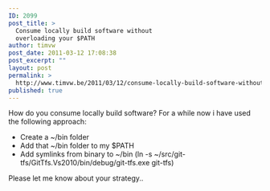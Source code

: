 ```yaml
---
ID: 2099
post_title: >
  Consume locally build software without
  overloading your $PATH
author: timvw
post_date: 2011-03-12 17:08:38
post_excerpt: ""
layout: post
permalink: >
  http://www.timvw.be/2011/03/12/consume-locally-build-software-without-overloading-your-path/
published: true
---
```

<p>How do you consume locally build software? For a while now i have used the following approach:</p>

<ul>
<li>Create a ~/bin folder</li>
<li>Add that ~/bin folder to my $PATH</li>
<li>Add symlinks from binary to ~/bin (ln -s ~/src/git-tfs/GitTfs.Vs2010/bin/debug/git-tfs.exe git-tfs)
</ul>

<p>Please let me know about your strategy..</p>